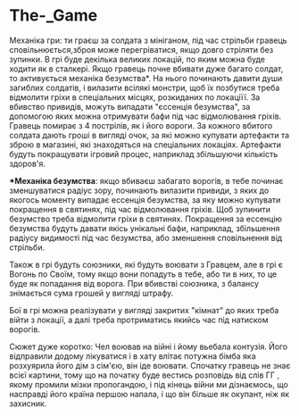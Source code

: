 # The-_Game
Механіка гри: ти граєш за солдата з мініганом, під час стрільби гравець сповільнюється,зброя може перегріватися, якщо довго стріляти без зупинки.
В грі буде декілька великих локацій, по яким можна буде ходити як в сталкері.
Якщо гравець почне вбивати дуже багато солдат, то активується механіка безумства*.
На нього починають давити души загиблих солдатів, і вилазити всілякі монстри, щоб їх позбутися треба відмолити гріхи в спеціальних місцях, розкиданих по локаціїї. За вбивство привидів, можуть випадати "єссенція безумства", за допомогою яких можна отримувати бафи під час відмолювання гріхів.
Гравець помирає з 4 пострілів, як і його вороги. За кожного вбитого солдата дають гроші в вигляді очок, за які можно купувати артефакти та зброю в магазині, які знаходяться на спеціальних локаціях. Артефакти будуть покращувати ігровий процес, наприклад збільшуючи кількість здоров'я.

<b>*Механіка безумства</b>: якщо вбиваєш забагато ворогів, в тебе починає зменшуватися радіус зору, починають вилазити привиди, з яких до якогось моменту випадає ессенція безумства, за яку можно купувати покращення в святинях, під час відмолювання гріхів. Щоб зупинити безумство треба відмолити гріхи в святинях. Покращення за ессенцію безумства будуть давати якісь унікальні бафи, наприклад, збільшення радіусу видимості під час безумства, або зменшення сповільнення від стрільби.

Також в грі будуть союзники, які будуть воювати з Гравцем, але в грі є Вогонь по Своїм, тому якщо вони попадуть в тебе, або ти в них, то це буде як попадання від ворога. При вбивстві союзника, з балансу знімається сума грошей у вигляді штрафу.

Бої в грі можна реалізувати у вигляді закритих "кімнат" до яких треба війти з локації, а далі треба протриматись якийсь час під натиском ворогів.

Сюжет дуже коротко:
Чел воював на війні і йому вьебала контузія.
Його відправили додому лікуватися і в хату влітає потужна бімба
яка розхуярила його дім з сім'єю, він іде воювати.  Спочатку гравець не 
знає всієї картини, тому що на початку буде вестись розповідь від слів
ГГ , якому промили мізки пропогандою, і під кінець війни ми дізнаємось, що насправді його країна першою напала, і що він більше як окупант, ніж як захисник.

